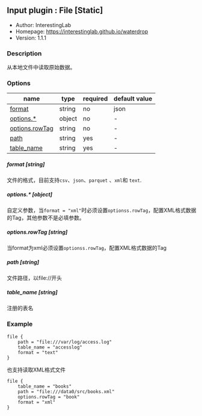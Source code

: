 ## Input plugin : File [Static]

* Author: InterestingLab
* Homepage: https://interestinglab.github.io/waterdrop
* Version: 1.1.1

### Description

从本地文件中读取原始数据。

### Options

| name | type | required | default value |
| --- | --- | --- | --- |
| [format](#format-string) | string | no | json |
| [options.*](#options-object) | object | no | - |
| [options.rowTag](#optionsrowTag-string) | string | no | - |
| [path](#path-string) | string | yes | - |
| [table_name](#table_name-string) | string | yes | - |

##### format [string]

文件的格式，目前支持`csv`、`json`、`parquet` 、`xml`和 `text`.


##### options.* [object]

自定义参数，当`format = "xml"`时必须设置`optionss.rowTag`，配置XML格式数据的Tag，其他参数不是必填参数。


##### options.rowTag [string]

当format为xml必须设置`optionss.rowTag`，配置XML格式数据的Tag


##### path [string]

文件路径，以file://开头


##### table_name [string]

注册的表名

### Example

```
file {
    path = "file:///var/log/access.log"
    table_name = "accesslog"
    format = "text"
}
```

也支持读取XML格式文件

```
file {
    table_name = "books"
    path = "file:///data0/src/books.xml"
    options.rowTag = "book"
    format = "xml"
}
```